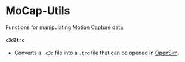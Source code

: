 # MoCap-Utils
Functions for manipulating Motion Capture data.

#### `c3d2trc`
- Converts a `.c3d` file into a `.trc` file that can be opened in [OpenSim](https://opensimconfluence.atlassian.net/wiki/spaces/OpenSim/pages/53089972/Marker+.trc+Files).

